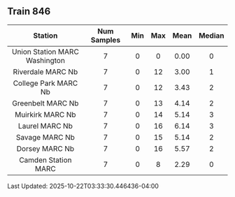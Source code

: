 ## Train 846

| Station | Num Samples | Min | Max | Mean | Median |
| :-----: | :---------: | :-: | :-: | :--: | :----: |
| Union Station MARC Washington | 7 | 0 | 0 | 0.00 | 0 |
| Riverdale MARC Nb | 7 | 0 | 12 | 3.00 | 1 |
| College Park MARC Nb | 7 | 0 | 12 | 3.43 | 2 |
| Greenbelt MARC Nb | 7 | 0 | 13 | 4.14 | 2 |
| Muirkirk MARC Nb | 7 | 0 | 14 | 5.14 | 3 |
| Laurel MARC Nb | 7 | 0 | 16 | 6.14 | 3 |
| Savage MARC Nb | 7 | 0 | 15 | 5.14 | 2 |
| Dorsey MARC Nb | 7 | 0 | 16 | 5.57 | 2 |
| Camden Station MARC | 7 | 0 | 8 | 2.29 | 0 |


Last Updated: 2025-10-22T03:33:30.446436-04:00